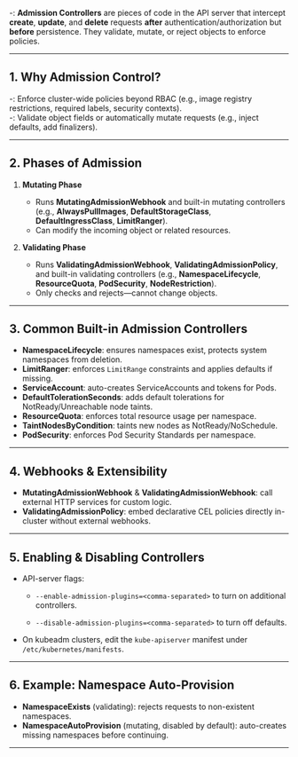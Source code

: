 -: **Admission Controllers** are pieces of code in the API server that intercept **create**, **update**, and **delete** requests **after** authentication/authorization but **before** persistence. They validate, mutate, or reject objects to enforce policies.

---

## 1. Why Admission Control?

-: Enforce cluster-wide policies beyond RBAC (e.g., image registry restrictions, required labels, security contexts).  
-: Validate object fields or automatically mutate requests (e.g., inject defaults, add finalizers).

---

## 2. Phases of Admission

1. **Mutating Phase**
    
    - Runs **MutatingAdmissionWebhook** and built-in mutating controllers (e.g., **AlwaysPullImages**, **DefaultStorageClass**, **DefaultIngressClass**, **LimitRanger**).
    - Can modify the incoming object or related resources.

2. **Validating Phase**
    
    - Runs **ValidatingAdmissionWebhook**, **ValidatingAdmissionPolicy**, and built-in validating controllers (e.g., **NamespaceLifecycle**, **ResourceQuota**, **PodSecurity**, **NodeRestriction**).
    - Only checks and rejects—cannot change objects.


---

## 3. Common Built-in Admission Controllers

- **NamespaceLifecycle**: ensures namespaces exist, protects system namespaces from deletion.
- **LimitRanger**: enforces `LimitRange` constraints and applies defaults if missing.
- **ServiceAccount**: auto-creates ServiceAccounts and tokens for Pods.
- **DefaultTolerationSeconds**: adds default tolerations for NotReady/Unreachable node taints.
- **ResourceQuota**: enforces total resource usage per namespace.
- **TaintNodesByCondition**: taints new nodes as NotReady/NoSchedule.
- **PodSecurity**: enforces Pod Security Standards per namespace.

---

## 4. Webhooks & Extensibility

- **MutatingAdmissionWebhook** & **ValidatingAdmissionWebhook**: call external HTTP services for custom logic.
- **ValidatingAdmissionPolicy**: embed declarative CEL policies directly in-cluster without external webhooks.

---

## 5. Enabling & Disabling Controllers

- API-server flags:    
    - `--enable-admission-plugins=<comma-separated>` to turn on additional controllers.
	
    - `--disable-admission-plugins=<comma-separated>` to turn off defaults.

- On kubeadm clusters, edit the `kube-apiserver` manifest under `/etc/kubernetes/manifests`.

---

## 6. Example: Namespace Auto-Provision

- **NamespaceExists** (validating): rejects requests to non-existent namespaces.
- **NamespaceAutoProvision** (mutating, disabled by default): auto-creates missing namespaces before continuing.

---
